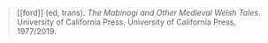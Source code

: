 > [[ford]] (ed, trans). *The Mabinogi and Other Medieval Welsh Tales*. University of California Press. University of California Press, 1977/2019.